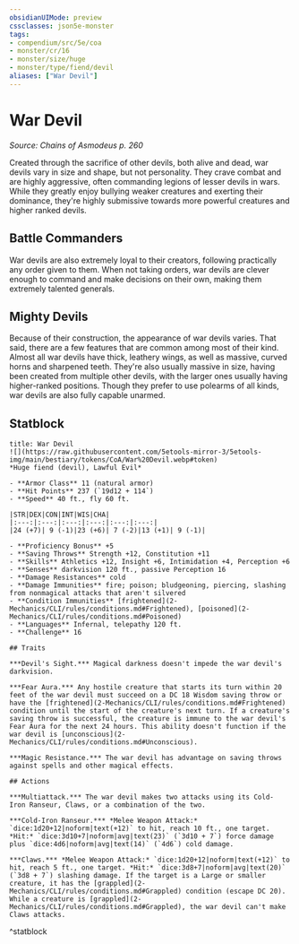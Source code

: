 ```yaml
---
obsidianUIMode: preview
cssclasses: json5e-monster
tags:
- compendium/src/5e/coa
- monster/cr/16
- monster/size/huge
- monster/type/fiend/devil
aliases: ["War Devil"]
---
```

# War Devil
*Source: Chains of Asmodeus p. 260*  

Created through the sacrifice of other devils, both alive and dead, war devils vary in size and shape, but not personality. They crave combat and are highly aggressive, often commanding legions of lesser devils in wars. While they greatly enjoy bullying weaker creatures and exerting their dominance, they're highly submissive towards more powerful creatures and higher ranked devils.

## Battle Commanders

War devils are also extremely loyal to their creators, following practically any order given to them. When not taking orders, war devils are clever enough to command and make decisions on their own, making them extremely talented generals.

## Mighty Devils

Because of their construction, the appearance of war devils varies. That said, there are a few features that are common among most of their kind. Almost all war devils have thick, leathery wings, as well as massive, curved horns and sharpened teeth. They're also usually massive in size, having been created from multiple other devils, with the larger ones usually having higher-ranked positions. Though they prefer to use polearms of all kinds, war devils are also fully capable unarmed.

## Statblock

```ad-statblock
title: War Devil
![](https://raw.githubusercontent.com/5etools-mirror-3/5etools-img/main/bestiary/tokens/CoA/War%20Devil.webp#token)
*Huge fiend (devil), Lawful Evil*

- **Armor Class** 11 (natural armor)
- **Hit Points** 237 (`19d12 + 114`)
- **Speed** 40 ft., fly 60 ft.

|STR|DEX|CON|INT|WIS|CHA|
|:---:|:---:|:---:|:---:|:---:|:---:|
|24 (+7)| 9 (-1)|23 (+6)| 7 (-2)|13 (+1)| 9 (-1)|

- **Proficiency Bonus** +5
- **Saving Throws** Strength +12, Constitution +11
- **Skills** Athletics +12, Insight +6, Intimidation +4, Perception +6
- **Senses** darkvision 120 ft., passive Perception 16
- **Damage Resistances** cold
- **Damage Immunities** fire; poison; bludgeoning, piercing, slashing from nonmagical attacks that aren't silvered
- **Condition Immunities** [frightened](2-Mechanics/CLI/rules/conditions.md#Frightened), [poisoned](2-Mechanics/CLI/rules/conditions.md#Poisoned)
- **Languages** Infernal, telepathy 120 ft.
- **Challenge** 16

## Traits

***Devil's Sight.*** Magical darkness doesn't impede the war devil's darkvision.

***Fear Aura.*** Any hostile creature that starts its turn within 20 feet of the war devil must succeed on a DC 18 Wisdom saving throw or have the [frightened](2-Mechanics/CLI/rules/conditions.md#Frightened) condition until the start of the creature's next turn. If a creature's saving throw is successful, the creature is immune to the war devil's Fear Aura for the next 24 hours. This ability doesn't function if the war devil is [unconscious](2-Mechanics/CLI/rules/conditions.md#Unconscious).

***Magic Resistance.*** The war devil has advantage on saving throws against spells and other magical effects.

## Actions

***Multiattack.*** The war devil makes two attacks using its Cold- Iron Ranseur, Claws, or a combination of the two.

***Cold-Iron Ranseur.*** *Melee Weapon Attack:* `dice:1d20+12|noform|text(+12)` to hit, reach 10 ft., one target. *Hit:* `dice:3d10+7|noform|avg|text(23)` (`3d10 + 7`) force damage plus `dice:4d6|noform|avg|text(14)` (`4d6`) cold damage.

***Claws.*** *Melee Weapon Attack:* `dice:1d20+12|noform|text(+12)` to hit, reach 5 ft., one target. *Hit:* `dice:3d8+7|noform|avg|text(20)` (`3d8 + 7`) slashing damage. If the target is a Large or smaller creature, it has the [grappled](2-Mechanics/CLI/rules/conditions.md#Grappled) condition (escape DC 20). While a creature is [grappled](2-Mechanics/CLI/rules/conditions.md#Grappled), the war devil can't make Claws attacks.
```
^statblock